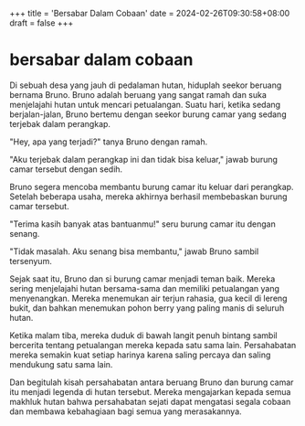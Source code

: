 +++
title = 'Bersabar Dalam Cobaan'
date = 2024-02-26T09:30:58+08:00
draft = false
+++

# bersabar dalam cobaan

Di sebuah desa yang jauh di pedalaman hutan, hiduplah seekor beruang bernama Bruno. Bruno adalah beruang yang sangat ramah dan suka menjelajahi hutan untuk mencari petualangan. Suatu hari, ketika sedang berjalan-jalan, Bruno bertemu dengan seekor burung camar yang sedang terjebak dalam perangkap.

"Hey, apa yang terjadi?" tanya Bruno dengan ramah.

"Aku terjebak dalam perangkap ini dan tidak bisa keluar," jawab burung camar tersebut dengan sedih.

Bruno segera mencoba membantu burung camar itu keluar dari perangkap. Setelah beberapa usaha, mereka akhirnya berhasil membebaskan burung camar tersebut.

"Terima kasih banyak atas bantuanmu!" seru burung camar itu dengan senang.

"Tidak masalah. Aku senang bisa membantu," jawab Bruno sambil tersenyum.

Sejak saat itu, Bruno dan si burung camar menjadi teman baik. Mereka sering menjelajahi hutan bersama-sama dan memiliki petualangan yang menyenangkan. Mereka menemukan air terjun rahasia, gua kecil di lereng bukit, dan bahkan menemukan pohon berry yang paling manis di seluruh hutan.

Ketika malam tiba, mereka duduk di bawah langit penuh bintang sambil bercerita tentang petualangan mereka kepada satu sama lain. Persahabatan mereka semakin kuat setiap harinya karena saling percaya dan saling mendukung satu sama lain.

Dan begitulah kisah persahabatan antara beruang Bruno dan burung camar itu menjadi legenda di hutan tersebut. Mereka mengajarkan kepada semua makhluk hutan bahwa persahabatan sejati dapat mengatasi segala cobaan dan membawa kebahagiaan bagi semua yang merasakannya.

